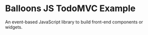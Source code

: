 # Balloons JS TodoMVC Example

An event-based JavaScript library to build front-end components or widgets.
